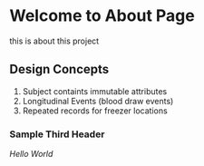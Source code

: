 # Welcome to About Page

this is about this project

## Design Concepts

1. Subject containts immutable attributes
2. Longitudinal Events (blood draw events)
3. Repeated records for freezer locations

### Sample Third Header

_Hello World_